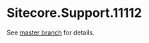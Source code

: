 # Sitecore.Support.11112

See [master branch](https://github.com/sitecoresupport/Sitecore.Support.11112) for details.